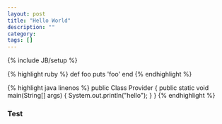 ```yaml
---
layout: post
title: "Hello World"
description: ""
category: 
tags: []
---
```

{% include JB/setup %}

{% highlight ruby %}
def foo
  puts 'foo'
end
{% endhighlight %}

{% highlight java linenos %}
public Class Provider {
  public static void main(String[] args) {
    System.out.println("hello");
  }
}
{% endhighlight %}

### Test ###
